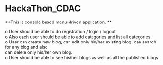 # HackaThon_CDAC

**This is console based menu-driven application. **

o User should be able to do registration / login / logout.                                                                                                                                                        
o Also each user should be able to add categories and list all categories.                                                                                                                                             
o User can create new blog, can edit only his/her existing blog, can search for any blog and also                                                                                                               
can delete only his/her own blog.                                                                                                                                                                          
o User should be able to see his/her blogs as well as all the published blogs                                                                                                                   
